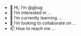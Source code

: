 - 👋 Hi, I’m @gbug
- 👀 I’m interested in ...
- 🌱 I’m currently learning ...
- 💞️ I’m looking to collaborate on ...
- 📫 How to reach me ...

<!---
gbug/gbug is a ✨ special ✨ repository because its `README.md` (this file) appears on your GitHub profile.
You can click the Preview link to take a look at your changes.
--->
